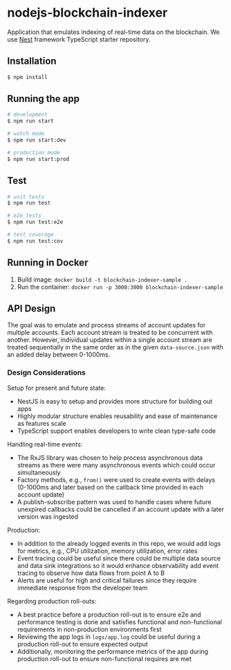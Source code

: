 # nodejs-blockchain-indexer

Application that emulates indexing of real-time data on the blockchain. We use [Nest](https://github.com/nestjs/nest) framework TypeScript starter repository.

## Installation

```bash
$ npm install
```

## Running the app

```bash
# development
$ npm run start

# watch mode
$ npm run start:dev

# production mode
$ npm run start:prod
```

## Test

```bash
# unit tests
$ npm run test

# e2e tests
$ npm run test:e2e

# test coverage
$ npm run test:cov
```

## Running in Docker

1. Build image: `docker build -t blockchain-indexer-sample .`
2. Run the container: `docker run -p 3000:3000 blockchain-indexer-sample`

## API Design

The goal was to emulate and process streams of account updates for multiple accounts. Each account stream is treated to be concurrent with another. However, individual updates within a single account stream are treated sequentially in the same order as in the given `data-source.json` with an added delay between 0-1000ms.

### Design Considerations

Setup for present and future state:

- NestJS is easy to setup and provides more structure for building out apps
- Highly modular structure enables reusability and ease of maintenance as features scale
- TypeScript support enables developers to write clean type-safe code

Handling real-time events:

- The RxJS library was chosen to help process asynchronous data streams as there were many asynchronous events which could occur simultaneously
- Factory methods, e.g., `from()` were used to create events with delays (0-1000ms and later based on the callback time provided in each account update)
- A publish-subscribe pattern was used to handle cases where future unexpired callbacks could be cancelled if an account update with a later version was ingested

Production:

- In addition to the already logged events in this repo, we would add logs for metrics, e.g., CPU utilization, memory utilization, error rates
- Event tracing could be useful since there could be multiple data source and data sink integrations so it would enhance observability add event tracing to observe how data flows from point A to B
- Alerts are useful for high and critical failures since they require immediate response from the developer team

Regarding production roll-outs:

- A best practice before a production roll-out is to ensure e2e and performance testing is done and satisfies functional and non-functional requirements in non-production environments first
- Reviewing the app logs in `logs/app.log` could be useful during a production roll-out to ensure expected output
- Additionally, monitoring the performance metrics of the app during production roll-out to ensure non-functional requires are met
